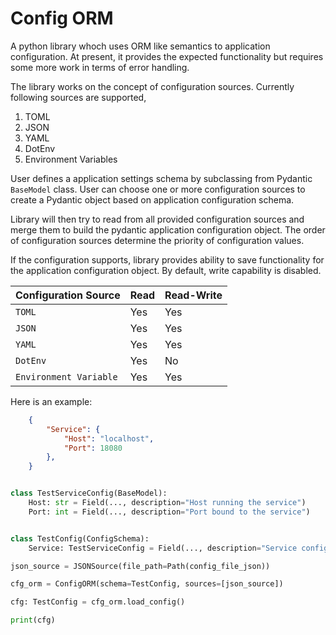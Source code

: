 # Config ORM

A python library whoch uses ORM like semantics to application configuration. At present, it provides the expected functionality but requires some more work in terms of error handling. 

The library works on the concept of configuration sources. Currently following sources are supported, 

1. TOML
2. JSON
3. YAML
4. DotEnv
5. Environment Variables

User defines a application settings schema by subclassing from Pydantic `BaseModel` class. User can choose one or more configuration sources to create a Pydantic object based on application configuration schema.

Library will then try to read from all provided configuration sources and merge them to build the pydantic application configuration object. The order of configuration sources determine the priority of configuration values.

If the configuration supports, library provides ability to save functionality for the application configuration object. By default, write capability is disabled.

| Configuration Source | Read | Read-Write |
|--|--|--|
| `TOML` | Yes | Yes |
| `JSON` | Yes | Yes |
| `YAML` | Yes | Yes |
| `DotEnv` | Yes | No |
| `Environment Variable` | Yes | Yes |

Here is an example:

```json
    {
        "Service": {
            "Host": "localhost",
            "Port": 18080
        },
    }
```

```python

class TestServiceConfig(BaseModel):
    Host: str = Field(..., description="Host running the service")
    Port: int = Field(..., description="Port bound to the service")


class TestConfig(ConfigSchema):
    Service: TestServiceConfig = Field(..., description="Service configuration")

json_source = JSONSource(file_path=Path(config_file_json))

cfg_orm = ConfigORM(schema=TestConfig, sources=[json_source])

cfg: TestConfig = cfg_orm.load_config()

print(cfg)

```